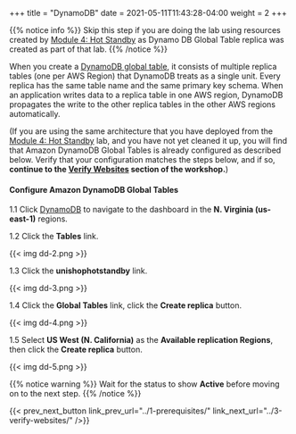+++
title = "DynamoDB"
date =  2021-05-11T11:43:28-04:00
weight = 2
+++

{{% notice info %}}
Skip this step if you are doing the lab using resources created by [Module 4: Hot Standby](/reliability/disaster-recovery/workshop_4/) as Dynamo DB Global Table replica was created as part of that lab. 
{{% /notice %}}


When you create a [DynamoDB global table](https://aws.amazon.com/dynamodb/global-tables/), it consists of multiple replica tables (one per AWS Region) that DynamoDB treats as a single unit. Every replica has the same table name and the same primary key schema. When an application writes data to a replica table in one AWS region, DynamoDB propagates the write to the other replica tables in the other AWS regions automatically.

(If you are using the same architecture that you have deployed from the [Module 4: Hot Standby](../../Workshop_4/) lab, and you have not yet cleaned it up, you will find that Amazon DynamoDB Global Tables is already configured as described below. Verify that your configuration matches the steps below, and if so, **continue to the [Verify Websites](../3-verify-websites/) section of the workshop.**)

#### Configure Amazon DynamoDB Global Tables

1.1 Click [DynamoDB](https://console.aws.amazon.com/dynamodbv2/home?region=us-east-1#/) to navigate to the dashboard in the **N. Virginia (us-east-1)** regions.

1.2 Click the **Tables** link.

{{< img dd-2.png >}}

1.3 Click the **unishophotstandby** link.

{{< img dd-3.png >}}

1.4 Click the **Global Tables** link, click the **Create replica** button.

{{< img dd-4.png >}}

1.5 Select **US West (N. California)** as the **Available replication Regions**, then click the **Create replica** button.

{{< img dd-5.png >}}

{{% notice warning %}}
Wait for the status to show **Active** before moving on to the next step. 
{{% /notice %}}

{{< prev_next_button link_prev_url="../1-prerequisites/" link_next_url="../3-verify-websites/" />}}
